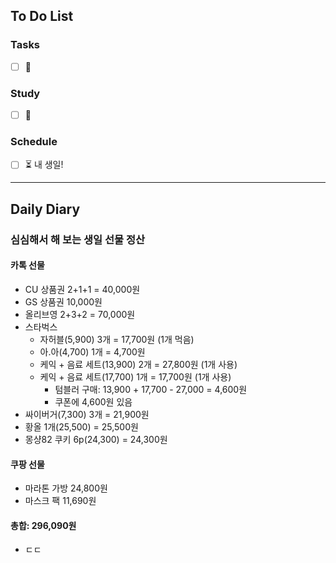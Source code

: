 ## To Do List
### Tasks
- [ ] 📅

### Study
- [ ] 📅 

### Schedule
- [ ] ⏳ 내 생일!

---
## Daily Diary
### 심심해서 해 보는 생일 선물 정산
#### 카톡 선물
- CU 상품권 2+1+1 = 40,000원
- GS 상품권 10,000원
- 올리브영 2+3+2 = 70,000원
- 스타벅스
	- 자허블(5,900) 3개 = 17,700원 (1개 먹음)
	- 아.아(4,700) 1개 = 4,700원
	- 케익 + 음료 세트(13,900) 2개 = 27,800원 (1개 사용)
	- 케익 + 음료 세트(17,700) 1개 = 17,700원 (1개 사용)
		- 텀블러 구매: 13,900 + 17,700 - 27,000 = 4,600원
		- 쿠폰에 4,600원 있음
- 싸이버거(7,300) 3개 = 21,900원
- 황올 1개(25,500) = 25,500원
- 몽샹82 쿠키 6p(24,300) = 24,300원

#### 쿠팡 선물
- 마라톤 가방 24,800원
- 마스크 팩 11,690원

#### 총합: 296,090원
- ㄷㄷ
